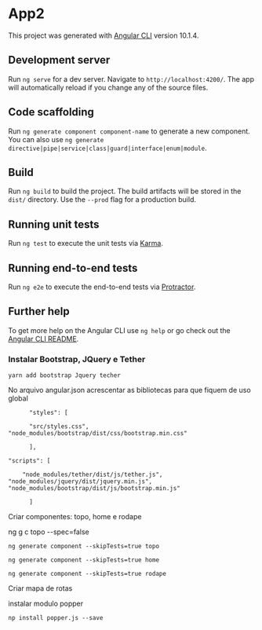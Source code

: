 # App2

This project was generated with [Angular CLI](https://github.com/angular/angular-cli) version 10.1.4.

## Development server

Run `ng serve` for a dev server. Navigate to `http://localhost:4200/`. The app will automatically reload if you change any of the source files.

## Code scaffolding

Run `ng generate component component-name` to generate a new component. You can also use `ng generate directive|pipe|service|class|guard|interface|enum|module`.

## Build

Run `ng build` to build the project. The build artifacts will be stored in the `dist/` directory. Use the `--prod` flag for a production build.

## Running unit tests

Run `ng test` to execute the unit tests via [Karma](https://karma-runner.github.io).

## Running end-to-end tests

Run `ng e2e` to execute the end-to-end tests via [Protractor](http://www.protractortest.org/).

## Further help

To get more help on the Angular CLI use `ng help` or go check out the [Angular CLI README](https://github.com/angular/angular-cli/blob/master/README.md).

### Instalar Bootstrap, JQuery e Tether

```
yarn add bootstrap Jquery techer
```

No arquivo angular.json acrescentar as bibliotecas para que fiquem de uso global



```
      "styles": [

      "src/styles.css",       "node_modules/bootstrap/dist/css/bootstrap.min.css"

      ],

"scripts": [

	"node_modules/tether/dist/js/tether.js",       	"node_modules/jquery/dist/jquery.min.js",       	"node_modules/bootstrap/dist/js/bootstrap.min.js"

      ]
```



Criar componentes: topo, home e rodape



ng g c topo --spec=false



```whatever
ng generate component --skipTests=true topo
```

```
ng generate component --skipTests=true home
```

```
ng generate component --skipTests=true rodape
```

Criar mapa de rotas



instalar modulo popper

```
np install popper.js --save
```



